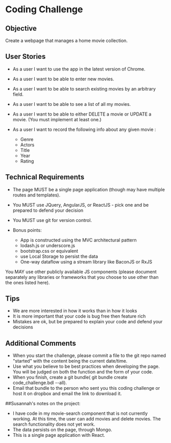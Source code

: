 # Coding Challenge

## Objective
Create a webpage that manages a home movie collection.

## User Stories
- As a user I want to use the app in the latest version of Chrome.
- As a user I want to be able to enter new movies.
- As a user I want to be able to search existing movies by an arbitrary field.
- As a user I want to be able to see a list of all my movies.
- As a user I want to be able to either DELETE a movie or UPDATE a movie.
  (You must implement at least one.)

- As a user I want to record the following info about any given movie :
    - Genre
    - Actors
    - Title
    - Year
    - Rating

## Technical Requirements
- The page MUST be a single page application (though may have multiple routes and templates).
- You MUST use JQuery, AngularJS, or ReactJS - pick one and be prepared to defend your decision
- You MUST use git for version control.

- Bonus points:
    - App is constructed using the MVC architectural pattern
    - lodash.js or underscore.js
    - bootstrap.css or equivalent
    - use Local Storage to persist the data
    - One-way dataflow using a stream library like BaconJS or RxJS

You MAY use other publicly available JS components (please document separately any libraries or frameworks that you choose to use other than the ones listed here).

## Tips
- We are more interested in how it works than in how it looks
- It is more important that your code is bug free then feature rich
- Mistakes are ok, but be prepared to explain your code and defend your decisions

## Additional Comments
- When you start the challenge, please commit a file to the git repo named "started" with the content being the current date/time.
- Use what you believe to be best practices when developing the page. You will be judged on both the function and the form of your code.
- When you finish, create a git bundle( git bundle create code_challenge.bdl --all).
- Email that bundle to the person who sent you this coding challenge or host it on dropbox and email the link to download it.

##Susannah's notes on the project:
- I have code in my movie-search component that is not currently working. At this time, the user can add movies and delete movies. The search functionality does not yet work. 
- The data persists on the page, through Mongo.
- This is a single page application with React.
